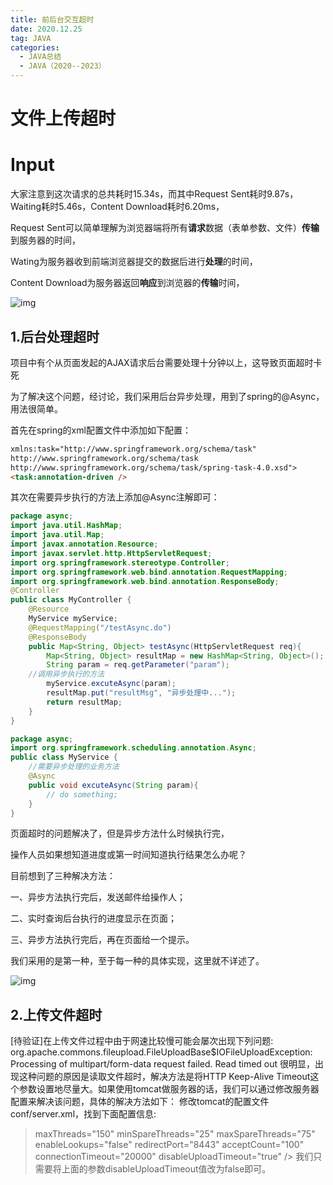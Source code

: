 ```yaml
---
title: 前后台交互超时
date: 2020.12.25
tag: JAVA
categories:
  - JAVA总结
  - JAVA（2020--2023）
---
```


# 文件上传超时

# Input

大家注意到这次请求的总共耗时15.34s，而其中Request Sent耗时9.87s，Waiting耗时5.46s，Content Download耗时6.20ms，

Request Sent可以简单理解为浏览器端将所有**请求**数据（表单参数、文件）**传输**到服务器的时间，

Wating为服务器收到前端浏览器提交的数据后进行**处理**的时间，

Content Download为服务器返回**响应**到浏览器的**传输**时间，

![img](https://img-blog.csdnimg.cn/20190916115439176.png?x-oss-process=image/watermark,type_ZmFuZ3poZW5naGVpdGk,shadow_10,text_aHR0cHM6Ly9ibG9nLmNzZG4ubmV0L2x1bzE1MjQyMjA4MzEw,size_16,color_FFFFFF,t_70)

## 1.后台处理超时

 项目中有个从页面发起的AJAX请求后台需要处理十分钟以上，这导致页面超时卡死

为了解决这个问题，经讨论，我们采用后台异步处理，用到了spring的@Async，用法很简单。

首先在spring的xml配置文件中添加如下配置：

```html
xmlns:task="http://www.springframework.org/schema/task"
http://www.springframework.org/schema/task
http://www.springframework.org/schema/task/spring-task-4.0.xsd">
<task:annotation-driven />															
```

其次在需要异步执行的方法上添加@Async注解即可：

```java
package async;
import java.util.HashMap;
import java.util.Map;
import javax.annotation.Resource;
import javax.servlet.http.HttpServletRequest;
import org.springframework.stereotype.Controller;
import org.springframework.web.bind.annotation.RequestMapping;
import org.springframework.web.bind.annotation.ResponseBody;
@Controller
public class MyController {
	@Resource
	MyService myService;
	@RequestMapping("/testAsync.do")
	@ResponseBody
	public Map<String, Object> testAsync(HttpServletRequest req){
		Map<String, Object> resultMap = new HashMap<String, Object>();
		String param = req.getParameter("param");
	//调用异步执行的方法
		myService.excuteAsync(param);
		resultMap.put("resultMsg", "异步处理中...");
		return resultMap;
	}
}
```

```java
package async;
import org.springframework.scheduling.annotation.Async;
public class MyService {
	//需要异步处理的业务方法
	@Async
	public void excuteAsync(String param){
		// do something;
	}
}
```



页面超时的问题解决了，但是异步方法什么时候执行完，

操作人员如果想知道进度或第一时间知道执行结果怎么办呢？

目前想到了三种解决方法：

一、异步方法执行完后，发送邮件给操作人；

二、实时查询后台执行的进度显示在页面；

三、异步方法执行完后，再在页面给一个提示。

我们采用的是第一种，至于每一种的具体实现，这里就不详述了。

![img](https://img-blog.csdn.net/20170927203727742?watermark/2/text/aHR0cDovL2Jsb2cuY3Nkbi5uZXQvc2luYXRfMzczNTYwNjQ=/font/5a6L5L2T/fontsize/400/fill/I0JBQkFCMA==/dissolve/70/gravity/SouthEast)

## 2.上传文件超时

[待验证]在上传文件过程中由于网速比较慢可能会屡次出现下列问题: org.apache.commons.fileupload.FileUploadBase$IOFileUploadException: Processing of multipart/form-data request failed. Read timed out
很明显，出现这种问题的原因是读取文件超时，解决方法是将HTTP Keep-Alive Timeout这个参数设置地尽量大。如果使用tomcat做服务器的话，我们可以通过修改服务器配置来解决该问题，具体的解决方法如下：
修改tomcat的配置文件conf/server.xml，找到下面配置信息:

> maxThreads="150" minSpareThreads="25" maxSpareThreads="75"
> enableLookups="false" redirectPort="8443" acceptCount="100"
> connectionTimeout="20000" disableUploadTimeout="true" />
> 我们只需要将上面的参数disableUploadTimeout值改为false即可。